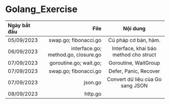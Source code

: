 # Golang_Exercise

Ngày bắt đầu | File | Nội dung
| :--- | ---: | :---:
05/09/2023  | swap.go; fibonacci.go | Cú pháp cơ bản, hàm.
06/09/2023  | interface.go; method.go, closure.go | Interface, khai báo method cho struct
07/09/2023  | goroutine.go; wait.go; | Goroutine, WaitGroup
07/09/2023  | swap.go; fibonacci.go | Defer, Panic, Recover
07/09/2023  | json.go | Convert dữ liệu của Go sang JSON
08/09/2023  | http.go | 

